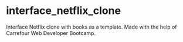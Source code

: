 # interface_netflix_clone
Interface Netflix clone with books as a template. 
Made with the help of Carrefour Web Developer Bootcamp.


 
